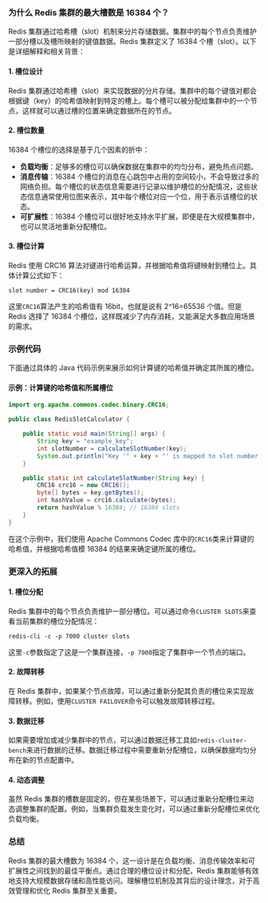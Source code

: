 ### 为什么 Redis 集群的最大槽数是 16384 个？

Redis 集群通过哈希槽（slot）机制来分片存储数据。集群中的每个节点负责维护一部分槽以及槽所映射的键值数据。Redis 集群定义了 16384 个槽（slot）。以下是详细解释和相关背景：

#### 1. 槽位设计

Redis 集群通过哈希槽（slot）来实现数据的分片存储。集群中的每个键值对都会根据键（key）的哈希值映射到特定的槽上。每个槽可以被分配给集群中的一个节点，这样就可以通过槽的位置来确定数据所在的节点。

#### 2. 槽位数量

16384 个槽位的选择是基于几个因素的折中：

- **负载均衡**：足够多的槽位可以确保数据在集群中的均匀分布，避免热点问题。
- **消息传输**：16384 个槽位的消息在心跳包中占用的空间较小，不会导致过多的网络负担。每个槽位的状态信息需要进行记录以维护槽位的分配情况，这些状态信息通常使用位图来表示，其中每个槽位对应一个位，用于表示该槽位的状态。
- **可扩展性**：16384 个槽位可以很好地支持水平扩展，即便是在大规模集群中，也可以灵活地重新分配槽位。

#### 3. 槽位计算

Redis 使用 CRC16 算法对键进行哈希运算，并根据哈希值将键映射到槽位上。具体计算公式如下：

```plaintext
slot number = CRC16(key) mod 16384
```

这里`CRC16`算法产生的哈希值有 16bit，也就是说有 2^16=65536 个值。但是 Redis 选择了 16384 个槽位，这样既减少了内存消耗，又能满足大多数应用场景的需求。

### 示例代码

下面通过具体的 Java 代码示例来展示如何计算键的哈希值并确定其所属的槽位。

#### 示例：计算键的哈希值和所属槽位

```java
import org.apache.commons.codec.binary.CRC16;

public class RedisSlotCalculator {

    public static void main(String[] args) {
        String key = "example_key";
        int slotNumber = calculateSlotNumber(key);
        System.out.println("Key '" + key + "' is mapped to slot number " + slotNumber);
    }

    public static int calculateSlotNumber(String key) {
        CRC16 crc16 = new CRC16();
        byte[] bytes = key.getBytes();
        int hashValue = crc16.calculate(bytes);
        return hashValue % 16384; // 16384 slots
    }
}
```

在这个示例中，我们使用 Apache Commons Codec 库中的`CRC16`类来计算键的哈希值，并根据哈希值模 16384 的结果来确定键所属的槽位。

### 更深入的拓展

#### 1. 槽位分配

Redis 集群中的每个节点负责维护一部分槽位。可以通过命令`CLUSTER SLOTS`来查看当前集群的槽位分配情况：

```shell
redis-cli -c -p 7000 cluster slots
```

这里`-c`参数指定了这是一个集群连接，`-p 7000`指定了集群中一个节点的端口。

#### 2. 故障转移

在 Redis 集群中，如果某个节点故障，可以通过重新分配其负责的槽位来实现故障转移。例如，使用`CLUSTER FAILOVER`命令可以触发故障转移过程。

#### 3. 数据迁移

如果需要增加或减少集群中的节点，可以通过数据迁移工具如`redis-cluster-bench`来进行数据的迁移。数据迁移过程中需要重新分配槽位，以确保数据均匀分布在新的节点配置中。

#### 4. 动态调整

虽然 Redis 集群的槽数是固定的，但在某些场景下，可以通过重新分配槽位来动态调整集群的配置。例如，当集群负载发生变化时，可以通过重新分配槽位来优化负载均衡。

### 总结

Redis 集群的最大槽数为 16384 个，这一设计是在负载均衡、消息传输效率和可扩展性之间找到的最佳平衡点。通过合理的槽位设计和分配，Redis 集群能够有效地支持大规模数据存储和高性能访问。理解槽位机制及其背后的设计理念，对于高效管理和优化 Redis 集群至关重要。
